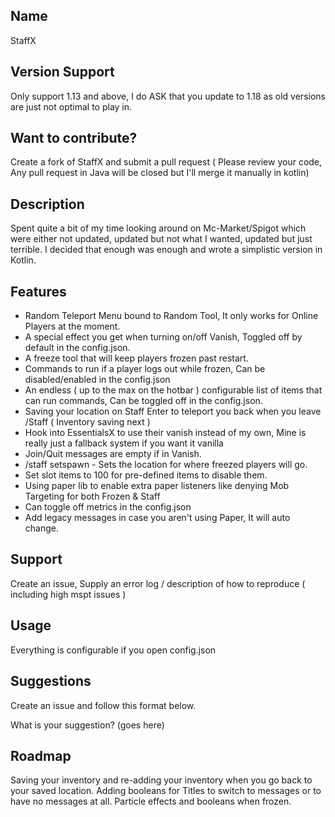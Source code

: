 ## Name
StaffX

## Version Support
Only support 1.13 and above, I do ASK that you update to 1.18 as old versions are just not optimal to play in.

## Want to contribute?
Create a fork of StaffX and submit a pull request ( Please review your code, Any pull request in Java will be closed but I'll merge it manually in kotlin)

## Description
Spent quite a bit of my time looking around on Mc-Market/Spigot which were either not updated, updated but not what I wanted, updated but just terrible. I decided that enough was enough and wrote a simplistic version in Kotlin. 

## Features

- Random Teleport Menu bound to Random Tool, It only works for Online Players at the moment.
- A special effect you get when turning on/off Vanish, Toggled off by default in the config.json.
- A freeze tool that will keep players frozen past restart.
- Commands to run if a player logs out while frozen, Can be disabled/enabled in the config.json
- An endless ( up to the max on the hotbar ) configurable list of items that can run commands, Can be toggled off in the config.json.
- Saving your location on Staff Enter to teleport you back when you leave /Staff ( Inventory saving next )
- Hook into EssentialsX to use their vanish instead of my own, Mine is really just a fallback system if you want it vanilla
- Join/Quit messages are empty if in Vanish.
- /staff setspawn - Sets the location for where freezed players will go.
- Set slot items to 100 for pre-defined items to disable them.
- Using paper lib to enable extra paper listeners like denying Mob Targeting for both Frozen & Staff
- Can toggle off metrics in the config.json
- Add legacy messages in case you aren't using Paper, It will auto change.

## Support
Create an issue, Supply an error log / description of how to reproduce ( including high mspt issues )

## Usage
Everything is configurable if you open config.json

## Suggestions
Create an issue and follow this format below.

What is your suggestion? (goes here)

## Roadmap
Saving your inventory and re-adding your inventory when you go back to your saved location.
Adding booleans for Titles to switch to messages or to have no messages at all.
Particle effects and booleans when frozen.
